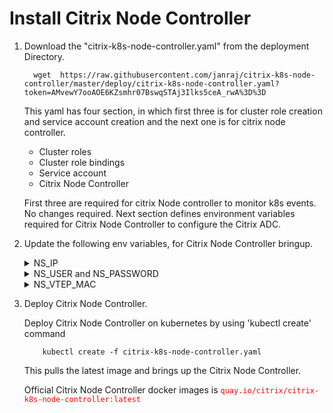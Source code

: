 # **Install Citrix Node Controller**

 1. Download the "citrix-k8s-node-controller.yaml" from the deployment Directory.
    ```
      wget  https://raw.githubusercontent.com/janraj/citrix-k8s-node-controller/master/deploy/citrix-k8s-node-controller.yaml?token=AMvewY7ooAOE6KZsmhr07BswqSTAj3Ilks5ceA_rwA%3D%3D
    ```
                        
    This yaml has four section, in which first three is for cluster role creation and service account creation and the 
    next one is for citrix node controller. 
    * Cluster roles
    * Cluster role bindings
    * Service account
    * Citrix Node Controller
   
    First three are required for citrix Node controller to monitor k8s events. No changes required.
    Next section defines environment variables required for Citrix Node Controller to configure the Citrix ADC.

 2. Update the following env variables, for Citrix Node Controller bringup.

       <details>
       <summary>NS_IP</summary>

         This is must for Citrix Node Controller to configure the NetScaler appliance. Provide,
         ```
            NSIP for standalone NetScaler  
            SNIP for HA (Management access has to be enabled) 
            CLIP for Cluster
         
         ```
       </details>
       <details>
       <summary>NS_USER and NS_PASSWORD</summary>

         This is for authenticating with NetScaler if it has non default username and password. We can directly pass username/password or use Kubernetes secrets.
         Please refer our [guide](https://github.com/citrix/citrix-k8s-ingress-controller/blob/master/docs/command-policy.md) for configuring a non default NetScaler username and password.
         
         Given Yaml uses k8s secrets. Following steps helps to create secrets to be used in yaml.

         Create secrets on Kubernetes for NS_USER and NS_PASSWORD
         Kubernetes secrets can be created by using 'kubectl create secret'.  

                 kubectl create secret  generic nslogin --from-literal=username='nsroot' --from-literal=password='nsroot'

         >**Note:** If you are using different secret name rather than nslogin, you have to update the "name" field in the yaml. 

       </details>
       <details>
       <summary>NS_VTEP_MAC</summary>

       </details>
    
3. Deploy Citrix Node Controller. 

   Deploy Citrix Node Controller  on kubernetes by using 'kubectl create' command
        
           kubectl create -f citrix-k8s-node-controller.yaml

   This pulls the latest image and brings up the Citrix Node Controller.
                
   Official Citrix Node Controller docker images is <span style="color:red"> `quay.io/citrix/citrix-k8s-node-controller:latest` </span> 
